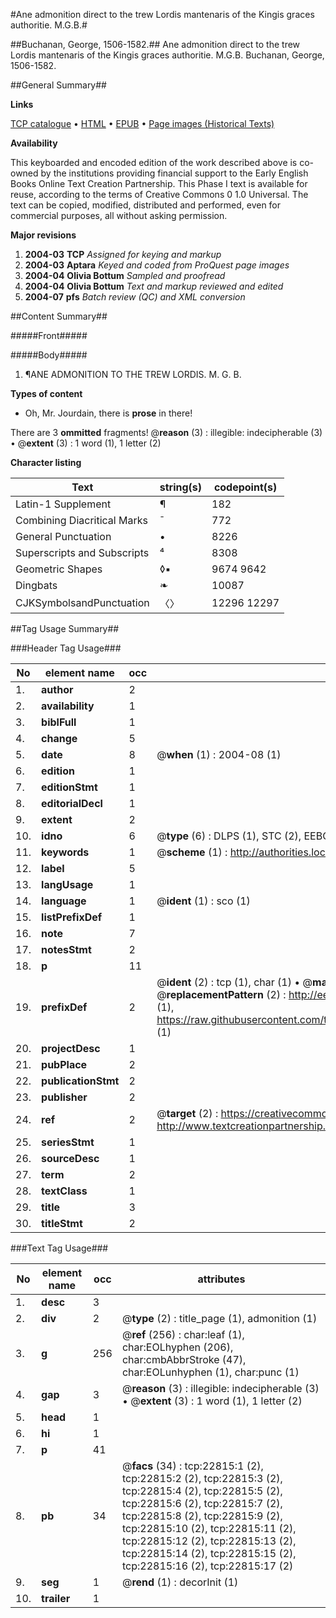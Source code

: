 #Ane admonition direct to the trew Lordis mantenaris of the Kingis graces authoritie. M.G.B.#

##Buchanan, George, 1506-1582.##
Ane admonition direct to the trew Lordis mantenaris of the Kingis graces authoritie. M.G.B.
Buchanan, George, 1506-1582.

##General Summary##

**Links**

[TCP catalogue](http://www.ota.ox.ac.uk/tcp/)  • 
[HTML](http://tei.it.ox.ac.uk/tcp/Texts-HTML/free/A17/A17088.html)  • 
[EPUB](http://tei.it.ox.ac.uk/tcp/Texts-EPUB/free/A17/A17088.epub) • 
[Page images (Historical Texts)](https://data.historicaltexts.jisc.ac.uk/view?pubId=eebo-99857137e&pageId=eebo-99857137e-22815-1)

**Availability**

This keyboarded and encoded edition of the
	       work described above is co-owned by the institutions
	       providing financial support to the Early English Books
	       Online Text Creation Partnership. This Phase I text is
	       available for reuse, according to the terms of Creative
	       Commons 0 1.0 Universal. The text can be copied,
	       modified, distributed and performed, even for
	       commercial purposes, all without asking permission.

**Major revisions**

1. __2004-03__ __TCP__ *Assigned for keying and markup*
1. __2004-03__ __Aptara__ *Keyed and coded from ProQuest page images*
1. __2004-04__ __Olivia Bottum__ *Sampled and proofread*
1. __2004-04__ __Olivia Bottum__ *Text and markup reviewed and edited*
1. __2004-07__ __pfs__ *Batch review (QC) and XML conversion*

##Content Summary##

#####Front#####

#####Body#####

1. ¶ANE ADMONITION TO
THE TREW LORDIS.
M. G. B.

**Types of content**

  * Oh, Mr. Jourdain, there is **prose** in there!

There are 3 **ommitted** fragments! 
 @__reason__ (3) : illegible: indecipherable (3)  •  @__extent__ (3) : 1 word (1), 1 letter (2)

**Character listing**


|Text|string(s)|codepoint(s)|
|---|---|---|
|Latin-1 Supplement|¶|182|
|Combining             Diacritical Marks|̄|772|
|General Punctuation|•|8226|
|Superscripts             and Subscripts|⁴|8308|
|Geometric Shapes|◊▪|9674 9642|
|Dingbats|❧|10087|
|CJKSymbolsandPunctuation|〈〉|12296 12297|

##Tag Usage Summary##

###Header Tag Usage###

|No|element name|occ|attributes|
|---|---|---|---|
|1.|__author__|2||
|2.|__availability__|1||
|3.|__biblFull__|1||
|4.|__change__|5||
|5.|__date__|8| @__when__ (1) : 2004-08 (1)|
|6.|__edition__|1||
|7.|__editionStmt__|1||
|8.|__editorialDecl__|1||
|9.|__extent__|2||
|10.|__idno__|6| @__type__ (6) : DLPS (1), STC (2), EEBO-CITATION (1), PROQUEST (1), VID (1)|
|11.|__keywords__|1| @__scheme__ (1) : http://authorities.loc.gov/ (1)|
|12.|__label__|5||
|13.|__langUsage__|1||
|14.|__language__|1| @__ident__ (1) : sco (1)|
|15.|__listPrefixDef__|1||
|16.|__note__|7||
|17.|__notesStmt__|2||
|18.|__p__|11||
|19.|__prefixDef__|2| @__ident__ (2) : tcp (1), char (1)  •  @__matchPattern__ (2) : ([0-9\-]+):([0-9IVX]+) (1), (.+) (1)  •  @__replacementPattern__ (2) : http://eebo.chadwyck.com/downloadtiff?vid=$1&page=$2 (1), https://raw.githubusercontent.com/textcreationpartnership/Texts/master/tcpchars.xml#$1 (1)|
|20.|__projectDesc__|1||
|21.|__pubPlace__|2||
|22.|__publicationStmt__|2||
|23.|__publisher__|2||
|24.|__ref__|2| @__target__ (2) : https://creativecommons.org/publicdomain/zero/1.0/ (1), http://www.textcreationpartnership.org/docs/. (1)|
|25.|__seriesStmt__|1||
|26.|__sourceDesc__|1||
|27.|__term__|2||
|28.|__textClass__|1||
|29.|__title__|3||
|30.|__titleStmt__|2||


###Text Tag Usage###

|No|element name|occ|attributes|
|---|---|---|---|
|1.|__desc__|3||
|2.|__div__|2| @__type__ (2) : title_page (1), admonition (1)|
|3.|__g__|256| @__ref__ (256) : char:leaf (1), char:EOLhyphen (206), char:cmbAbbrStroke (47), char:EOLunhyphen (1), char:punc (1)|
|4.|__gap__|3| @__reason__ (3) : illegible: indecipherable (3)  •  @__extent__ (3) : 1 word (1), 1 letter (2)|
|5.|__head__|1||
|6.|__hi__|1||
|7.|__p__|41||
|8.|__pb__|34| @__facs__ (34) : tcp:22815:1 (2), tcp:22815:2 (2), tcp:22815:3 (2), tcp:22815:4 (2), tcp:22815:5 (2), tcp:22815:6 (2), tcp:22815:7 (2), tcp:22815:8 (2), tcp:22815:9 (2), tcp:22815:10 (2), tcp:22815:11 (2), tcp:22815:12 (2), tcp:22815:13 (2), tcp:22815:14 (2), tcp:22815:15 (2), tcp:22815:16 (2), tcp:22815:17 (2)|
|9.|__seg__|1| @__rend__ (1) : decorInit (1)|
|10.|__trailer__|1||
